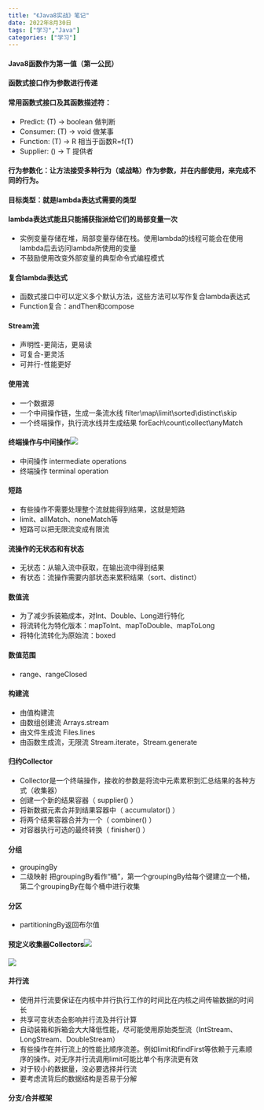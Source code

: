 ```yaml
---
title: "《Java8实战》笔记"
date: 2022年8月30日
tags: ["学习","Java"]
categories: ["学习"]
---
```

#### Java8函数作为第一值（第一公民）

#### 函数式接口作为参数进行传递

#### 常用函数式接口及其函数描述符：

* Predict: (T) -> boolean 做判断
* Consumer: (T) -> void 做某事
* Function: (T) -> R 相当于函数R=f(T)
* Supplier: () -> T 提供者

#### 行为参数化：让方法接受多种行为（或战略）作为参数，并在内部使用，来完成不同的行为。

#### 目标类型：就是lambda表达式需要的类型

#### lambda表达式能且只能捕获指派给它们的局部变量一次

* 实例变量存储在堆，局部变量存储在栈。使用lambda的线程可能会在使用lambda后去访问lambda所使用的变量
* 不鼓励使用改变外部变量的典型命令式编程模式

#### 复合lambda表达式

* 函数式接口中可以定义多个默认方法，这些方法可以写作复合lambda表达式
* Function复合：andThen和compose

#### Stream流

* 声明性-更简洁，更易读
* 可复合-更灵活
* 可并行-性能更好

#### 使用流

* 一个数据源
* 一个中间操作链，生成一条流水线 filter\map\limit\sorted\distinct\skip
* 一个终端操作，执行流水线并生成结果 forEach\count\collect\anyMatch

#### 终端操作与中间操作<img src="operations.jpg">

* 中间操作 intermediate operations
* 终端操作 terminal operation

#### 短路

* 有些操作不需要处理整个流就能得到结果，这就是短路
* limit、allMatch、noneMatch等
* 短路可以把无限流变成有限流

#### 流操作的无状态和有状态

* 无状态：从输入流中获取，在输出流中得到结果
* 有状态：流操作需要内部状态来累积结果（sort、distinct）

#### 数值流

* 为了减少拆装箱成本，对Int、Double、Long进行特化
* 将流转化为特化版本：mapToInt、mapToDouble、mapToLong
* 将特化流转化为原始流：boxed

#### 数值范围

* range、rangeClosed

#### 构建流

* 由值构建流
* 由数组创建流 Arrays.stream
* 由文件生成流 Files.lines
* 由函数生成流，无限流 Stream.iterate，Stream.generate

#### 归约Collector

* Collector是一个终端操作，接收的参数是将流中元素累积到汇总结果的各种方式（收集器）
* 创建一个新的结果容器（ supplier() ）
* 将新数据元素合并到结果容器中（ accumulator() ）
* 将两个结果容器合并为一个（ combiner() ）
* 对容器执行可选的最终转换（ finisher() ）

#### 分组

* groupingBy
* 二级映射 把groupingBy看作“桶”，第一个groupingBy给每个键建立一个桶，第二个groupingBy在每个桶中进行收集

#### 分区

* partitioningBy返回布尔值

#### 预定义收集器Collectors<img src="collector1.jpg">

<img src="collector2.jpg">

#### 并行流

* 使用并行流要保证在内核中并行执行工作的时间比在内核之间传输数据的时间长
* 共享可变状态会影响并行流及并行计算
* 自动装箱和拆箱会大大降低性能，尽可能使用原始类型流（IntStream、LongStream、DoubleStream）
* 有些操作在并行流上的性能比顺序流差。例如limit和findFirst等依赖于元素顺序的操作。对无序并行流调用limit可能比单个有序流更有效
* 对于较小的数据量，没必要选择并行流
* 要考虑流背后的数据结构是否易于分解

#### 分支/合并框架
